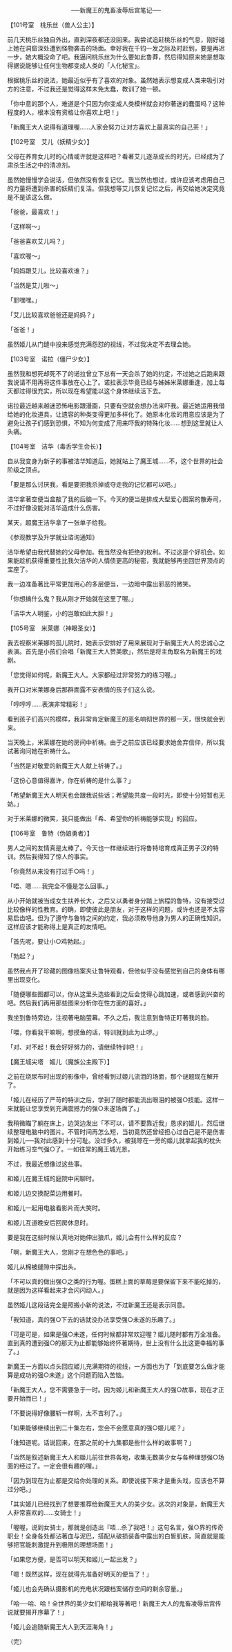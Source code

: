 <p align="center">──新魔王的鬼畜凌辱后宫笔记──</p>

【101号室　桃乐丝（兽人公主）】

前几天桃乐丝独自外出，直到深夜都还没回来。我尝试追赶桃乐丝的气息，刚好碰上她在洞窟深处遭到怪物袭击的场面。幸好我在千钧一发之际及时赶到，要是再迟一步，她大概没命了吧。我逼问桃乐丝为什么要如此鲁莽，然后得知原来她是想取得据说能够让任何生物都变成人类的「人化秘宝」。

根据桃乐丝的说法，她最近似乎有了喜欢的对象。虽然她表示想变成人类来吸引对方的注意，不过我还是觉得这样未免太蠢，教训了她一顿。

「你中意的那个人，难道是个只因为你变成人类模样就会对你著迷的蠢蛋吗？这种程度的人，根本没有资格让你喜欢上吧！」

「新魔王大人说得有道理喔……人家会努力让对方喜欢上最真实的自己茶！」

【102号室　艾儿（妖精少女）】

父母在养育女儿时的心情或许就是这样吧？看著艾儿逐渐成长的时光，已经成为了肃杀生活之中的清凉剂。

虽然她慢慢学会说话，但依然没有恢复记忆。我当然也想过，或许应该考虑用自己的力量将遭到杀害的妖精们复活。但我想等艾儿恢复记忆之后，再交给她决定究竟是不是该这么做。

「爸爸，最喜欢！」

「这样啊～」

「爸爸喜欢艾儿吗？」

「喜欢喔～」

「妈妈跟艾儿，比较喜欢谁？」

「当然是艾儿啦～」

「耶嘿嘿。」

「艾儿比较喜欢爸爸还是妈妈？」

「爸爸！」

虽然姬儿从门缝中投来感觉充满怨怼的视线，不过我决定不去理会她。

【103号室　诺拉（僵尸少女）】

虽然我和想死却死不了的诺拉曾立下总有一天会杀了她的约定，不过她之后跑来跟我说请不用再将这件事放在心上了。诺拉表示毕竟已经与姊姊米莱娜重逢，加上每天都过得很充实，所以现在希望能以这个身体继续活下去。

诺拉最近越来越迷恐怖电影跟漫画，只要有空就会想办法来吓我。最近她运用我借给她的化妆道具，让遗容的种类变得更加多样化了。她原本化妆的用意应该是为了避免让孩子们感到恐惧，不知为何变成了用来吓我的特殊化妆……想到这里就让人头痛。

【104号室　洁华（毒舌学生会长）】

自从我变身为新子的事被洁华知道后，她就站上了魔王城……不，这个世界的社会阶级之顶点。

「要是那么讨厌我，看是要把我杀掉或夺走我的记忆都可以吧。」

洁华拿著空便当盒敲了我的后脑一下。今天的便当是排成大型爱心图案的散寿司，不过好像没能对洁华造成什么伤害。

某天，超魔王洁华拿了一张单子给我。

《参观教学及升学就业谘询通知》

洁华希望由我代替她的父母参加。我当然没有拒绝的权利。不过这是个好机会。如果能趁机获得重要性比我欠洁华的人情债更高的秘密，我就能够再坐回世界顶点的宝座了。

我一边准备著比平常更加用心的多层便当，一边暗中露出邪恶的微笑。

「你想搞什么鬼？我从刚才开始就在这里了喔。」

「洁华大人明鉴，小的岂敢如此大胆！」

【105号室　米莱娜（神眼圣女）】

我去视察米莱娜的孤儿院时，她表示安排好了用来展现对于新魔王大人的忠诚心之表演。首先是小孩们合唱「新魔王大人赞美歌」，然后是将主角取名为新魔王的戏剧。

「您觉得如何呢，新魔王大人。大家都经过非常努力的练习喔。」

我开口对米莱娜身后那群面露不安表情的孩子们这么说。

「哼哼哼……表演非常精彩！」

看到孩子们高兴的模样，我非常肯定新魔王的恶名响彻世界的那一天，很快就会到来。

当天晚上，米莱娜在她的房间中祈祷。由于之前应该已经要求她舍弃信仰，所以我试著询问她在祈祷什么。

「当然是对敬爱的新魔王大人献上祈祷了。」

「这份心意值得嘉许，你在祈祷的是什么事？」

「希望新魔王大人明天也会跟我说些话；希望能共度一段时光，即使十分短暂也无妨。」

对于米莱娜的微笑，我只能做出「希、希望你的祈祷能够实现」的回应。

【106号室　鲁特（伪娘勇者）】

男人之间的友情真是太棒了。今天也一样继续进行将鲁特培育成真正男子汉的特训。然后我得知了惊人的事实。

「你竟然从来没有打过手○吗！」

「唔、嗯……我完全不懂是怎么回事。」

从小开始就被当成女生扶养长大，之后又以勇者身分踏上旅程的鲁特，没有接受过比较像样的性教育。的确，即使彼此是朋友，对于这样的问题，或许也还是不太容易启齿吧。但为了遵守与鲁特之间的约定，我必须教导他身为男人的正确性知识。这样应该才能称得上是真正的友情吧。

「首先呢，要让小○鸡勃起。」

「勃起？」

虽然我点开了珍藏的图像档案夹让鲁特观看，但他似乎没有感觉到自己的身体有哪里出现变化。

「随便哪些图都可以，你从这里头选些看到之后会觉得心跳加速，或者感到兴奋的吧。然后我们再用那些图来分析你在性方面的喜好。」

我坐到鲁特旁边，注视著电脑萤幕。不久之后，我注意到鲁特正盯著我的脸。

「喂，你看我干嘛啊，想摸鱼的话，特训就到此为止啰。」

「对、对不起！我会好好努力的，请继续特训吧！」

【魔王城尖塔　姬儿（魔族公主殿下）】

之前在烧尿布时出现的影像中，曾经看到过姬儿流泪的场面，那个谜题现在解开了。

「姬儿在经历了严苛的特训之后，学到了随时都能流出眼泪的被强○技能。这样一来就能让您享受到充满震撼力的强○未遂场面了。」

我稍微瞄了躺在床上，边哭边发出「不可以，请不要靠近我」恳求的姬儿，然后继续整理电脑中的图片。不管时间再怎么短，当初竟然还曾经担心过自己是不是伤害到姬儿──我对此感到十分可耻。没过多久，被我晾在一旁的姬儿就拿起我的枕头开始练习空气强○了。一如往常的魔王城光景。

不过，我最近想像过这些事。

和姬儿在魔王城的庭院中闲聊时。

和姬儿边交换配菜边用餐时。

和姬儿一起用电脑看影片而大笑时。

和姬儿互道晚安后回房休息时。

要是我在这些时候认真地对她伸出狼爪，姬儿会有什么样的反应？

「啊，新魔王大人，您刚才在想色色的事吧。」

姬儿从棉被缝隙中探出头。

「不可以真的做出强○之类的行为喔。蛋糕上面的草莓是要保留下来不能吃掉的，就是因为这样看起来才会闪闪动人。」

虽然姬儿这段话完全是照搬小新的说法，不过新魔王还是表示同意。

「我知道，真的强○下去的话就没办法享受强○未遂的乐趣了。」

「可是可是，如果是强○未遂，任何时候都非常欢迎喔？姬儿随时都有万全准备。直到真的遭到强○的那天为止都能够始终怀著期待，世上没有什么比这更幸福的事了。」

新魔王一方面以点头回应姬儿充满期待的视线，一方面也为了「到底要怎么做才能算是成功的强○未遂」这个问题而陷入苦恼。

「新魔王大人，您不需要急于一时。因为姬儿和新魔王大人的强○故事，现在才正要开始而已！」

「不要说得好像腰斩一样啊，太不吉利了。」

「如果能够继续出到二十集左右，您会不会愿意真的强○姬儿呢？」

「谁知道呢。话说回来，在那之前的十九集都是些什么样的故事啊？」

「当然是叙述新魔王大人和姬儿前往世界各地，收集无数美少女与各种理想强○场面的经过了。一定会很有趣的喔。」

「因为到现在为止都是交给你处理的关系。即使说接下来才是重头戏，应该也不算过分吧。」

「其实姬儿已经找到了想要推荐给新魔王大人的美少女。这次的对象是，新魔王大人非常喜欢的……女骑士！」

「喔喔，说到女骑士，那就是创造出『唔…杀了我吧！』这句名言，强○界的传奇职业！全身各处都沾著血与泥巴，搭配从破损装备中露出的白皙肌肤，简直就是能够把官能刺激提升到极限的理想场面！」

「如果您方便，是否可以明天和姬儿一起出发？」

「嗯！既然这样，现在就得先准备好明天的便当了！」

「姬儿也会先确认摄影机的充电状况跟档案储存空间的剩余容量。」

「哈──哈、哈！全世界的美少女们都给我等著吧！新魔王大人的鬼畜凌辱后宫传说就要揭开序幕了！」

「姬儿会追随新魔王大人到天涯海角！」

（完）

